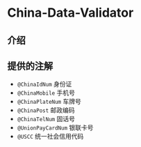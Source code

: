 # China-Data-Validator

## 介绍

## 提供的注解
- `@ChinaIdNum`        身份证
- `@ChinaMobile`       手机号
- `@ChinaPlateNum`     车牌号
- `@ChinaPost`         邮政编码
- `@ChinaTelNum`       固话号
- `@UnionPayCardNum`   银联卡号
- `@USCC`              统一社会信用代码
